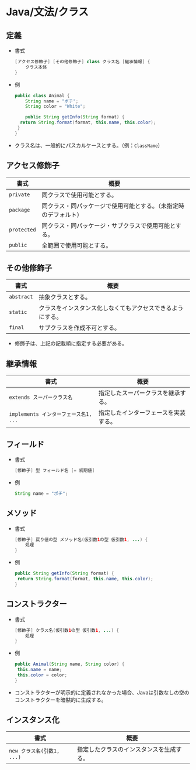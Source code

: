 # Java/文法/クラス

## 定義

- 書式

    ```java
    [アクセス修飾子] [その他修飾子] class クラス名 [継承情報] {
        クラス本体
    }
    ```

- 例

  ```java
  public class Animal {
      String name = "ポチ";
      String color = "White";
  
      public String getInfo(String format) {
    return String.format(format, this.name, this.color);
   }
  }
  ```
  
- クラス名は、一般的にパスカルケースとする。（例：`ClassName`）

## アクセス修飾子

| 書式        | 概要                                                         |
| ----------- | ------------------------------------------------------------ |
| `private`   | 同クラスで使用可能とする。                                   |
| `package`   | 同クラス・同パッケージで使用可能とする。（未指定時のデフォルト） |
| `protected` | 同クラス・同パッケージ・サブクラスで使用可能とする。         |
| `public`    | 全範囲で使用可能とする。                                     |

## その他修飾子

| 書式       | 概要                                                       |
| ---------- | ---------------------------------------------------------- |
| `abstract` | 抽象クラスとする。                                         |
| `static`   | クラスをインスタンス化しなくてもアクセスできるようにする。 |
| `final`    | サブクラスを作成不可とする。                               |

- 修飾子は、上記の記載順に指定する必要がある。

## 継承情報

| 書式                                  | 概要                                 |
| ------------------------------------- | ------------------------------------ |
| `extends スーパークラス名`            | 指定したスーパークラスを継承する。   |
| `implements インターフェース名1, ...` | 指定したインターフェースを実装する。 |

## フィールド

- 書式

    ```java
    [修飾子] 型 フィールド名 [= 初期値]
    ```

- 例

  ```java
  String name = "ポチ";
  ```

## メソッド

- 書式

    ```java
    [修飾子] 戻り値の型 メソッド名(仮引数1の型 仮引数1, ...) {
        処理
    }
    ```

- 例

  ```java
  public String getInfo(String format) {
   return String.format(format, this.name, this.color);
  }
  ```

## コンストラクター

- 書式

  ```java
  [修飾子] クラス名(仮引数1の型 仮引数1, ...) {
      処理
  }
  ```

- 例

  ```java
  public Animal(String name, String color) {
   this.name = name;
   this.color = color;
  }
  ```

- コンストラクターが明示的に定義されなかった場合、Javaは引数なしの空のコンストラクターを暗黙的に生成する。

## インスタンス化

| 書式                       | 概要                                     |
| -------------------------- | ---------------------------------------- |
| `new クラス名(引数1, ...)` | 指定したクラスのインスタンスを生成する。 |
